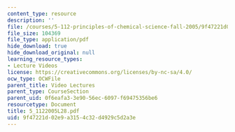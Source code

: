 ```yaml
---
content_type: resource
description: ''
file: /courses/5-112-principles-of-chemical-science-fall-2005/9f47221d02e9a3154c32d4929c5d2a3e_5_1122005L28.pdf
file_size: 104369
file_type: application/pdf
hide_download: true
hide_download_original: null
learning_resource_types:
- Lecture Videos
license: https://creativecommons.org/licenses/by-nc-sa/4.0/
ocw_type: OCWFile
parent_title: Video Lectures
parent_type: CourseSection
parent_uid: 0f6eafa3-3e90-56ec-6097-f69475356be6
resourcetype: Document
title: 5_1122005L28.pdf
uid: 9f47221d-02e9-a315-4c32-d4929c5d2a3e
---
```

